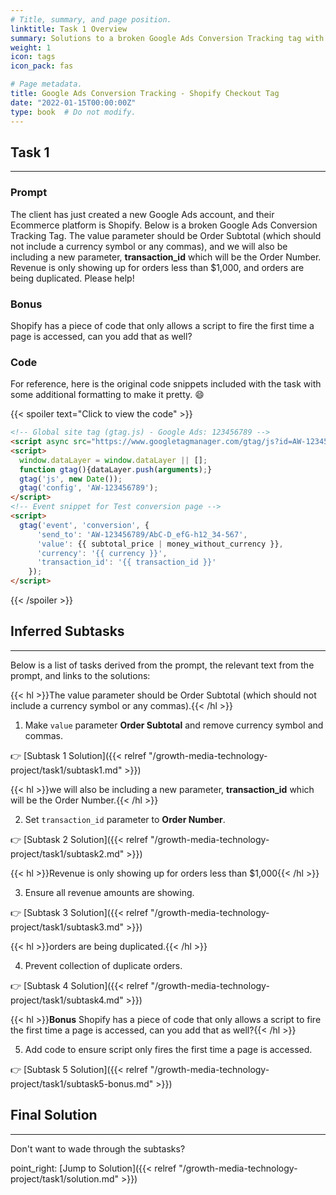 ```yaml
---
# Title, summary, and page position.
linktitle: Task 1 Overview
summary: Solutions to a broken Google Ads Conversion Tracking tag with Shopify.
weight: 1
icon: tags
icon_pack: fas

# Page metadata.
title: Google Ads Conversion Tracking - Shopify Checkout Tag
date: "2022-01-15T00:00:00Z"
type: book  # Do not modify.
---
```


## Task 1

***

### Prompt

The client has just created a new Google Ads account, and their Ecommerce platform is Shopify. Below is a broken Google Ads Conversion Tracking Tag. The value parameter should be Order Subtotal (which should not include a currency symbol or any commas), and we will also be including a new parameter, **transaction_id** which will be the Order Number. Revenue is only showing up for orders less than $1,000, and orders are being duplicated. Please help!

### Bonus

Shopify has a piece of code that only allows a script to fire the first time a page is accessed, can you add that as well? 

### Code 

For reference, here is the original code snippets included with the task with some additional formatting to make it pretty. :smile:

{{< spoiler text="Click to view the code" >}}
```html
<!-- Global site tag (gtag.js) - Google Ads: 123456789 -->  
<script async src="https://www.googletagmanager.com/gtag/js?id=AW-123456789"></script>  
<script>
  window.dataLayer = window.dataLayer || [];
  function gtag(){dataLayer.push(arguments);}  
  gtag('js', new Date());
  gtag('config', 'AW-123456789'); 
</script>  
<!-- Event snippet for Test conversion page -->  
<script>
  gtag('event', 'conversion', {  
      'send_to': 'AW-123456789/AbC-D_efG-h12_34-567',  
      'value': {{ subtotal_price | money_without_currency }},  
      'currency': '{{ currency }}',  
      'transaction_id': '{{ transaction_id }}'  
    });  
</script> 
```
{{< /spoiler >}}

## Inferred Subtasks

***

Below is a list of tasks derived from the prompt, the relevant text from the prompt, and links to the solutions:

{{< hl >}}The value parameter should be Order Subtotal (which should not include a currency symbol or any commas).{{< /hl >}}
<br />

1. Make `value` parameter **Order Subtotal** and remove currency symbol and commas.

:point_right: [Subtask 1 Solution]({{< relref "/growth-media-technology-project/task1/subtask1.md" >}})

{{< hl >}}we will also be including a new parameter, **transaction_id** which will be the Order Number.{{< /hl >}}
<br />

2. Set `transaction_id` parameter to **Order Number**.   

:point_right: [Subtask 2 Solution]({{< relref "/growth-media-technology-project/task1/subtask2.md" >}})

{{< hl >}}Revenue is only showing up for orders less than $1,000{{< /hl >}}
<br />

3. Ensure all revenue amounts are showing.

:point_right: [Subtask 3 Solution]({{< relref "/growth-media-technology-project/task1/subtask3.md" >}})

{{< hl >}}orders are being duplicated.{{< /hl >}}
<br />

4. Prevent collection of duplicate orders. 

:point_right: [Subtask 4 Solution]({{< relref "/growth-media-technology-project/task1/subtask4.md" >}})

{{< hl >}}**Bonus** Shopify has a piece of code that only allows a script to fire the first time a page is accessed, can you
add that as well?{{< /hl >}}
<br />

5. Add code to ensure script only fires the first time a page is accessed.

:point_right: [Subtask 5 Solution]({{< relref "/growth-media-technology-project/task1/subtask5-bonus.md" >}})

## Final Solution

***

Don't want to wade through the subtasks?
<br />

point_right: [Jump to Solution]({{< relref "/growth-media-technology-project/task1/solution.md" >}})
